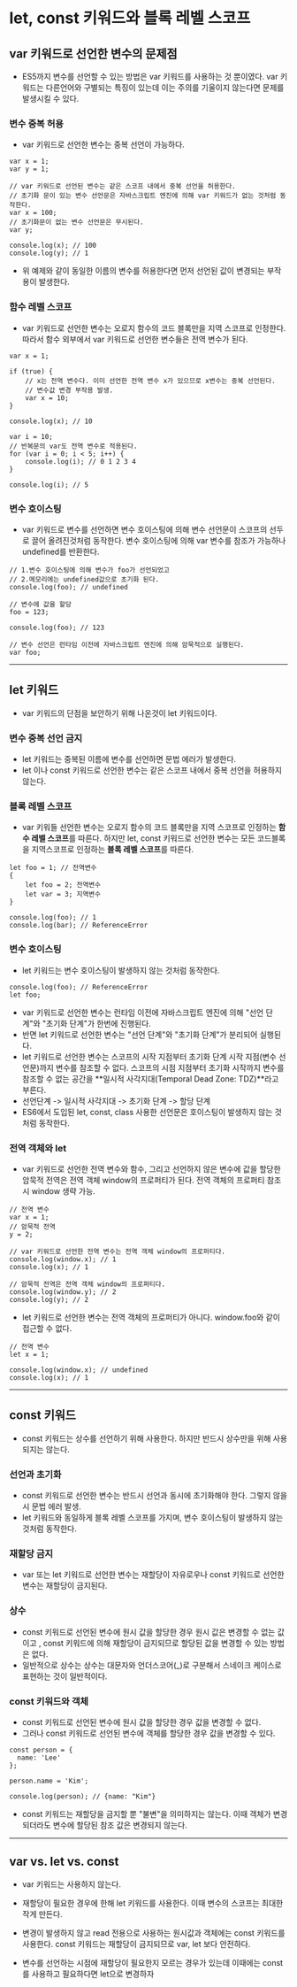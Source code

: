 # let, const 키워드와 블록 레벨 스코프

## var 키워드로 선언한 변수의 문제점

- ES5까지 변수를 선언할 수 있는 방법은 var 키워드를 사용하는 것 뿐이였다.
  var 키워드는 다른언어와 구별되는 특징이 있는데 이는 주의를 기울이지 않는다면 문제를
  발생시킬 수 있다.

### 변수 중복 허용

- var 키워드로 선언한 변수는 중복 선언이 가능하다.
```
var x = 1;
var y = 1;

// var 키워드로 선언된 변수는 같은 스코프 내에서 중복 선언을 허용한다.
// 초기화 문이 있는 변수 선언문은 자바스크립트 엔진에 의해 var 키워드가 없는 것처럼 동작한다.
var x = 100;
// 초기화문이 없는 변수 선언문은 무시된다.
var y;

console.log(x); // 100
console.log(y); // 1
```
- 위 예제와 같이 동일한 이름의 변수를 허용한다면 먼저 선언된 값이 변경되는 부작용이 발생한다.

### 함수 레벨 스코프

- var 키워드로 선언한 변수는 오로지 함수의 코드 블록만을 지역 스코프로 인정한다. 따라서 함수
  외부에서 var 키워드로 선언한 변수들은 전역 변수가 된다.
```
var x = 1;

if (true) {
    // x는 전역 변수다. 이미 선언한 전역 변수 x가 있으므로 x변수는 중복 선언된다.
    // 변수값 변경 부작용 발생.
    var x = 10;
}

console.log(x); // 10
```
```
var i = 10;
// 반복문의 var도 전역 변수로 적용된다.
for (var i = 0; i < 5; i++) {
    console.log(i); // 0 1 2 3 4
}

console.log(i); // 5
```
### 변수 호이스팅

- var 키워드로 변수를 선언하면 변수 호이스팅에 의해 변수 선언문이 스코프의 선두로 끌어 올려진것처럼
  동작한다. 변수 호이스팅에 의해 var 변수를 참조가 가능하나 undefined를 반환한다.

```
// 1.변수 호이스팅에 의해 변수가 foo가 선언되었고
// 2.메모리에는 undefined값으로 초기화 된다.
console.log(foo); // undefined

// 변수에 값을 할당
foo = 123;

console.log(foo); // 123

// 변수 선언은 런타임 이전에 자바스크립트 엔진에 의해 암묵적으로 실행된다.
var foo;
```
<hr>

## let 키워드
- var 키워드의 단점을 보안하기 위해 나온것이 let 키워드이다.

### 변수 중복 선언 금지

- let 키워드는 중복된 이름에 변수를 선언하면 문법 에러가 발생한다.
- let 이나 const 키워드로 선언한 변수는 같은 스코프 내에서 중복 선언을 허용하지 않는다.

### 블록 레벨 스코프

- var 키워들 선언한 변수는 오로지 함수의 코드 블록만을 지역 스코프로 인정하는 **함수 레벨 스코프**를 따른다.
  하지만 let, const 키워드로 선언한 변수는 모든 코드블록을 지역스코프로 인정하는 **블록 레벨 스코프**를 따른다.
```
let foo = 1; // 전역변수
{
    let foo = 2; 전역변수
    let var = 3; 지역변수
}

console.log(foo); // 1
console.log(bar); // ReferenceError
```

### 변수 호이스팅

- let 키워드는 변수 호이스팅이 발생하지 않는 것처럼 동작한다.
```
console.log(foo); // ReferenceError
let foo;
```

- var 키워드로 선언한 변수는 런타임 이전에 자바스크립트 엔진에 의해 "선언 단계"와 "초기화 단계"가 한번에 진행된다.
- 반면 let 키워드로 선언한 변수는 "선언 단계"와 "초기화 단계"가 분리되어 실행된다.
- let 키워드로 선언한 변수는 스코프의 시작 지점부터 초기화 단계 시작 지점(변수 선언문)까지 변수를
  참조할 수 없다. 스코프의 시점 지점부터 초기화 시작까지 변수를 참조할 수 없는 공간을
  **일시적 사각지대(Temporal Dead Zone: TDZ)**라고 부른다.
- 선언단계 -> 일시적 사각지대 -> 초기화 단계 -> 할당 단계
- ES6에서 도입된 let, const, class 사용한 선언문은 호이스팅이 발생하지 않는 것처럼 동작한다.

### 전역 객체와 let

- var 키워드로 선언한 전역 변수와 함수, 그리고 선언하지 않은 변수에 값을 할당한 암묵적
  전역은 전역 객체 window의 프로퍼티가 된다. 전역 객체의 프로퍼티 참조시 window 생략 가능.
```
// 전역 변수
var x = 1;
// 암묵적 전역
y = 2;

// var 키워드로 선언한 전역 변수는 전역 객체 window의 프로퍼티다.
console.log(window.x); // 1
console.log(x); // 1

// 암묵적 전역은 전역 객체 window의 프로퍼티다.
console.log(window.y); // 2
console.log(y); // 2
```
- let 키워드로 선언한 변수는 전역 객체의 프로퍼티가 아니다. window.foo와 같이 접근할 수 없다.
```
// 전역 변수
let x = 1;

console.log(window.x); // undefined
console.log(x); // 1
```
<hr>

## const 키워드

- const 키워드는 상수를 선언하기 위해 사용한다. 하지만 반드시 상수만을 위해 사용되지는 않는다.

### 선언과 초기화
- const 키워드로 선언한 변수는 반드시 선언과 동시에 초기화해야 한다. 그렇지 않을 시 문법 에러 발생.
- let 키워드와 동일하게 블록 레벨 스코프를 가지며, 변수 호이스팅이 발생하지 않는 것처럼 동작한다.

### 재할당 금지

- var 또는 let 키워드로 선언한 변수는 재할당이 자유로우나 const 키워드로 선언한 변수는 재할당이 금지된다.

### 상수

- const 키워드로 선언된 변수에 원시 값을 할당한 경우 원시 값은 변경할 수 없는 값이고
  , const 키워드에 의해 재할당이 금지되므로 할당된 값을 변경할 수 있는 방법은 없다.
- 일반적으로 상수는 상수는 대문자와 언더스코어(_)로 구분해서 스네이크 케이스로 표현하는 것이 일반적이다.

### const 키워드와 객체

- const 키워드로 선언된 변수에 원시 값을 할당한 경우 값을 변경할 수 없다.
- 그러나 const 키워드로 선언된 변수에 객체를 할당한 경우 값을 변경할 수 있다.
```
const person = {
  name: 'Lee'
};

person.name = 'Kim';

console.log(person); // {name: "Kim"}
```
- const 키워드는 재할당을 금지할 뿐 "불변"을 의미하지는 않는다. 이때 객체가 변경되더라도
  변수에 할당된 참조 값은 변경되지 않는다.
<hr>

## var vs. let vs. const

- var 키워드는 사용하지 않는다.
- 재할당이 필요한 경우에 한해 let 키워드를 사용한다. 이때 변수의 스코프는 최대한 작게 만든다.
- 변경이 발생하지 않고 read 전용으로 사용하는 원시값과 객체에는 const 키워드를 사용한다. const 키워드는
  재할당이 금지되므로 var, let 보다 안전하다.

- 변수를 선언하는 시점에 재할당이 필요한지 모르는 경우가 있는데 이때에는 const를 사용하고 필요하다면 let으로 변경하자